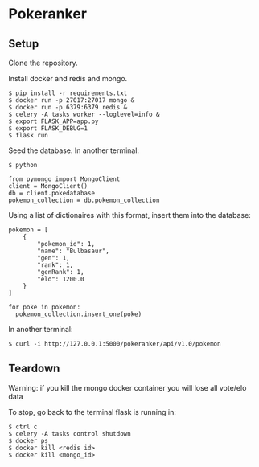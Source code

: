 Pokeranker
======

## Setup

Clone the repository.

Install docker and redis and mongo.

```
$ pip install -r requirements.txt
$ docker run -p 27017:27017 mongo &
$ docker run -p 6379:6379 redis &
$ celery -A tasks worker --loglevel=info &
$ export FLASK_APP=app.py
$ export FLASK_DEBUG=1
$ flask run
```

Seed the database. In another terminal:

```
$ python

from pymongo import MongoClient
client = MongoClient()
db = client.pokedatabase
pokemon_collection = db.pokemon_collection
```

Using a list of dictionaires with this format, insert them into the database:

```
pokemon = [
    {
        "pokemon_id": 1,
        "name": "Bulbasaur",
        "gen": 1,
        "rank": 1,
        "genRank": 1,
        "elo": 1200.0
    }
]

for poke in pokemon:
  pokemon_collection.insert_one(poke)
```

In another terminal:

```
$ curl -i http://127.0.0.1:5000/pokeranker/api/v1.0/pokemon
```

## Teardown

Warning: if you kill the mongo docker container you will lose all vote/elo data

To stop, go back to the terminal flask is running in:

```
$ ctrl c
$ celery -A tasks control shutdown
$ docker ps
$ docker kill <redis id>
$ docker kill <mongo_id>
```
